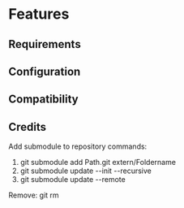 # Features


## Requirements


## Configuration


## Compatibility


## Credits


Add submodule to repository commands:
1. git submodule add Path.git extern/Foldername
2. git submodule update --init --recursive
3. git submodule update --remote


Remove:
git rm <path-to-submodule>
